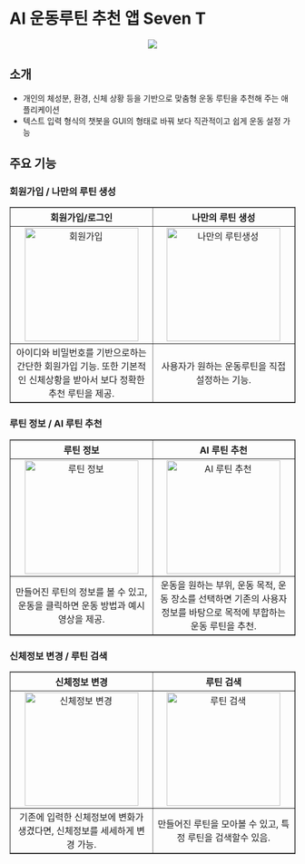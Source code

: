 # AI 운동루틴 추천 앱 Seven T
<p align="center">
  <img src="https://github.com/dbtls/HealthRoutineApp/assets/29426412/ab48e27b-505b-4444-90cb-b389325da192">
</p>


## 소개
- 개인의 체성분, 환경, 신체 상황 등을 기반으로 맞춤형 운동 루틴을 추천해 주는 애플리케이션
- 텍스트 입력 형식의 챗봇을 GUI의 형태로 바꿔 보다 직관적이고 쉽게 운동 설정 가능



## 주요 기능

### 회원가입 / 나만의 루틴 생성

<table border="1" width="100%">
  <tr>
    <th width="50%">회원가입/로그인</th>
    <th width="50%">나만의 루틴 생성</th>
  </tr>
  <tr>
    <td align="center" valign="middle"><img src="https://github.com/dbtls/HealthRoutineApp/assets/29426412/a21d05c2-2602-4827-ba8b-acc607a75251" alt="회원가입" width="200"></td>
    <td align="center" valign="middle"><img src="https://github.com/dbtls/HealthRoutineApp/assets/29426412/d6719ad3-93de-41dc-af18-e50e21c156ff" alt="나만의 루틴생성" width="200"></td>
  </tr>
  <tr>
    <td align="center" valign="middle">아이디와 비밀번호를 기반으로하는 간단한 회원가입 기능. 또한 기본적인 신체상황을 받아서 보다 정확한 추천 루틴을 제공.</td>
    <td align="center" valign="middle">사용자가 원하는 운동루틴을 직접 설정하는 기능.</td>
  </tr>
</table>

### 루틴 정보 / AI 루틴 추천

<table border="1" width="100%">
  <tr>
    <th width="50%">루틴 정보</th>
    <th width="50%">AI 루틴 추천</th>
  </tr>
  <tr>
    <td align="center" valign="middle"><img src="https://github.com/dbtls/HealthRoutineApp/assets/29426412/b29fe4cd-d24e-4f56-ae9b-18f317bc2dbd" alt="루틴 정보" width="200"></td>
    <td align="center" valign="middle"><img src="https://github.com/dbtls/HealthRoutineApp/assets/29426412/8c48110b-d42d-4a49-bd44-f52e27f798d0" alt="AI 루틴 추천" width="200"></td>
  </tr>
  <tr>
    <td align="center" valign="middle">만들어진 루틴의 정보를 볼 수 있고, 운동을 클릭하면 운동 방법과 예시 영상을 제공.</td>
    <td align="center" valign="middle">운동을 원하는 부위, 운동 목적, 운동 장소를 선택하면 기존의 사용자 정보를 바탕으로 목적에 부합하는 운동 루틴을 추천.</td>
  </tr>
</table>

### 신체정보 변경 / 루틴 검색

<table border="1" width="100%">
  <tr>
    <th width="50%">신체정보 변경</th>
    <th width="50%">루틴 검색</th>
  </tr>
  <tr>
    <td align="center" valign="middle"><img src="https://github.com/dbtls/HealthRoutineApp/assets/29426412/7980181e-d87d-467f-b5e6-a79d3a6eede4" alt="신체정보 변경" width="200"></td>
    <td align="center" valign="middle"><img src="https://github.com/dbtls/HealthRoutineApp/assets/29426412/1f21fd2b-d5bb-40d0-ad3d-6796960b780d" alt="루틴 검색" width="200"></td>
  </tr>
  <tr>
    <td align="center" valign="middle">기존에 입력한 신체정보에 변화가 생겼다면, 신체정보를 세세하게 변경 가능.</td>
    <td align="center" valign="middle">만들어진 루틴을 모아볼 수 있고, 특정 루틴을 검색할수 있음.</td>
  </tr>
</table>
